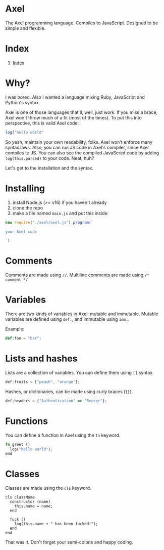 # Axel
The Axel programming language. Compiles to JavaScript.
Designed to be simple and flexible.





# Index
1. [Index](https://github.com/ezrael-git/Axel/tree/development#index)

# Why?

I was bored.
Also I wanted a language mixing Ruby, JavaScript and Python's syntax.

Axel is one of those languages that'll, well, just work. If you miss a brace, Axel won't throw much of a fit (most of the times). To put this into perspective, this is valid Axel code:
```js
log("hello world"
```
So yeah, maintain your own readability, folks. Axel won't enforce many syntax laws.
Also, you can run JS code in Axel's compiler, since Axel compiles to JS. You can also see the compiled JavaScript code by adding `log(this.parsed)` to your code. Neat, huh?

Let's get to the installation and the syntax.


# Installing

1) install Node.js (>= v16) if you haven't already
2) clone the repo
3) make a file named `main.js` and put this inside:
```js
new require("./axel/axel.js").program(`

your Axel code

`)
```



# Comments

Comments are made using `//`. Multiline comments are made using `/* comment */`


# Variables
There are two kinds of variables in Axel: mutable and immutable.
Mutable variables are defined using `def:`, and immutable using `imm:`.

Example:
```py
def:foo = "bar";
```

# Lists and hashes
Lists are a collection of variables. You can define them using `[]` syntax.

```js
def:fruits = ["peach", "orange"];
```

Hashes, or dictionaries, can be made using curly braces (`{}`).
```js
def:headers = {"Authentication" => "Bearer"};
```

# Functions
You can define a function in Axel using the `fn` keyword.


```rust
fn greet ()
  log("hello world");
end
```


# Classes
Classes are made using the `cls` keyword.
```
cls className
  constructor (name)
    this.name = name;
  end

  fuck () 
    log(this.name + " has been fucked!");
  end
end
```


That was it. Don't forget your semi-colons and happy coding.

